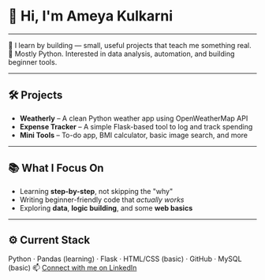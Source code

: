 # 👋 Hi, I'm Ameya Kulkarni
---

🧠 I learn by building — small, useful projects that teach me something real.  
🐍 Mostly Python. Interested in data analysis, automation, and building beginner tools.

---

## 🛠️ Projects
- **Weatherly** – A clean Python weather app using OpenWeatherMap API  
- **Expense Tracker** – A simple Flask-based tool to log and track spending  
- **Mini Tools** – To-do app, BMI calculator, basic image search, and more

---

## 📚 What I Focus On
- Learning **step-by-step**, not skipping the "why"  
- Writing beginner-friendly code that *actually works*  
- Exploring **data**, **logic building**, and some **web basics**

---

## ⚙️ Current Stack
Python · Pandas (learning) · Flask · HTML/CSS (basic) · GitHub · MySQL (basic)
📫 [Connect with me on LinkedIn](https://www.linkedin.com/in/ameya-kulkarni-a31b74246)

